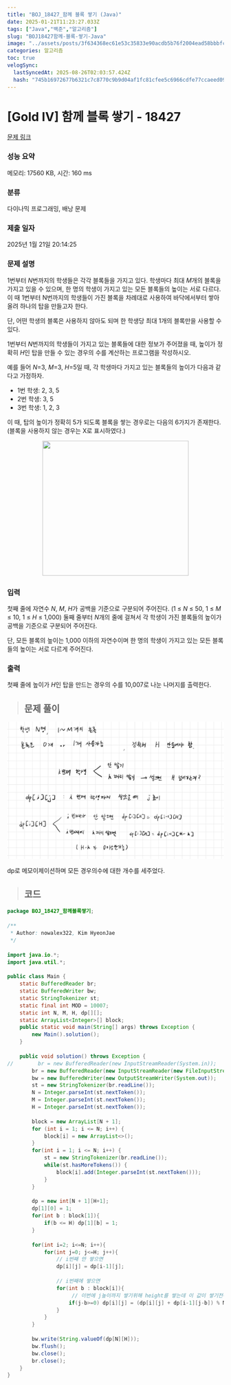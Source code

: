 ```yaml
---
title: "BOJ_18427_함께 블록 쌓기 (Java)"
date: 2025-01-21T11:23:27.033Z
tags: ["Java","백준","알고리즘"]
slug: "BOJ18427함께-블록-쌓기-Java"
image: "../assets/posts/3f634368ec61e53c35833e90acdb5b76f2004ead58bbbfcd10dfff2a60e1c998.png"
categories: 알고리즘
toc: true
velogSync:
  lastSyncedAt: 2025-08-26T02:03:57.424Z
  hash: "745b16972677b6321c7c8770c9b9d04af1fc81cfee5c6966cdfe77ccaeed093e"
---
```


# [Gold IV] 함께 블록 쌓기 - 18427 

[문제 링크](https://www.acmicpc.net/problem/18427) 

### 성능 요약

메모리: 17560 KB, 시간: 160 ms

### 분류

다이나믹 프로그래밍, 배낭 문제

### 제출 일자

2025년 1월 21일 20:14:25

### 문제 설명

<p>1번부터 <em>N</em>번까지의 학생들은 각각 블록들을 가지고 있다. 학생마다 최대 <em>M</em>개의 블록을 가지고 있을 수 있으며, 한 명의 학생이 가지고 있는 모든 블록들의 높이는 서로 다르다. 이 때 1번부터 N번까지의 학생들이 가진 블록을 차례대로 사용하여 바닥에서부터 쌓아올려 하나의 탑을 만들고자 한다.</p>

<p>단, 어떤 학생의 블록은 사용하지 않아도 되며 한 학생당 최대 1개의 블록만을 사용할 수 있다.</p>

<p>1번부터 <em>N</em>번까지의 학생들이 가지고 있는 블록들에 대한 정보가 주어졌을 때, 높이가 정확히 <em>H</em>인 탑을 만들 수 있는 경우의 수를 계산하는 프로그램을 작성하시오.</p>

<p>예를 들어 <em>N</em>=3, <em>M</em>=3, <em>H</em>=5일 때, 각 학생마다 가지고 있는 블록들의 높이가 다음과 같다고 가정하자.</p>

<ul>
	<li>1번 학생: 2, 3, 5</li>
	<li>2번 학생: 3, 5</li>
	<li>3번 학생: 1, 2, 3</li>
</ul>

<p>이 때, 탑의 높이가 정확히 5가 되도록 블록을 쌓는 경우로는 다음의 6가지가 존재한다. (블록을 사용하지 않는 경우는 X로 표시하였다.)</p>

<p style="text-align: center;"><img alt="" src="https://upload.acmicpc.net/82b228be-4bf3-4a38-95e3-a2238e9bb4ff/-/preview/" style="height: 314px; width: 340px;"></p>

### 입력 

 <p>첫째 줄에 자연수 <em>N</em>, <em>M</em>, <em>H</em>가 공백을 기준으로 구분되어 주어진다. (1 ≤ <em>N </em>≤ 50, 1 ≤ <em>M </em>≤ 10, 1 ≤ <em>H </em>≤ 1,000) 둘째 줄부터 <em>N</em>개의 줄에 걸쳐서 각 학생이 가진 블록들의 높이가 공백을 기준으로 구분되어 주어진다.</p>

<p>단, 모든 블록의 높이는 1,000 이하의 자연수이며 한 명의 학생이 가지고 있는 모든 블록들의 높이는 서로 다르게 주어진다.</p>

### 출력 

 <p>첫째 줄에 높이가 <em>H</em>인 탑을 만드는 경우의 수를 10,007로 나눈 나머지를 출력한다.</p>

> ## 문제 풀이

![](/assets/posts/3f634368ec61e53c35833e90acdb5b76f2004ead58bbbfcd10dfff2a60e1c998.png)

dp로 메모이제이션하며 모든 경우의수에 대한 개수를 세주었다.

> ## 코드

```java
package BOJ_18427_함께블록쌓기;

/**
 * Author: nowalex322, Kim HyeonJae
 */

import java.io.*;
import java.util.*;

public class Main {
    static BufferedReader br;
    static BufferedWriter bw;
    static StringTokenizer st;
    static final int MOD = 10007;
    static int N, M, H, dp[][];
    static ArrayList<Integer>[] block;
    public static void main(String[] args) throws Exception {
        new Main().solution();
    }

    public void solution() throws Exception {
//        br = new BufferedReader(new InputStreamReader(System.in));
        br = new BufferedReader(new InputStreamReader(new FileInputStream("src/main/java/BOJ_18427_함께블록쌓기/input.txt")));
        bw = new BufferedWriter(new OutputStreamWriter(System.out));
        st = new StringTokenizer(br.readLine());
        N = Integer.parseInt(st.nextToken());
        M = Integer.parseInt(st.nextToken());
        H = Integer.parseInt(st.nextToken());

        block = new ArrayList[N + 1];
        for (int i = 1; i <= N; i++) {
            block[i] = new ArrayList<>();
        }
        for(int i = 1; i <= N; i++) {
            st = new StringTokenizer(br.readLine());
            while(st.hasMoreTokens()) {
                block[i].add(Integer.parseInt(st.nextToken()));
            }
        }

        dp = new int[N + 1][H+1];
        dp[1][0] = 1;
        for(int b : block[1]){
            if(b <= H) dp[1][b] = 1;
        }

        for(int i=2; i<=N; i++){
            for(int j=0; j<=H; j++){
                // i번째 안 쌓으면
                dp[i][j] = dp[i-1][j];

                // i번째에 쌓으면
                for(int b : block[i]){
                     // 이번에 j높이까지 쌓기위해 height를 쌓는데 이 값이 쌓기전에 높이가 음수면 말이 안됨. 쌓기전 값 최소 0 (인덱스 문제도 해결)
                    if(j-b>=0) dp[i][j] = (dp[i][j] + dp[i-1][j-b]) % MOD; // 이전것도 고려해서 더해줌
                }
            }
        }

        bw.write(String.valueOf(dp[N][H]));
        bw.flush();
        bw.close();
        br.close();
    }
}
```